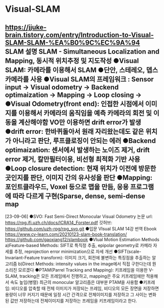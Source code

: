 # Visual-SLAM
https://jjuke-brain.tistory.com/entry/Introduction-to-Visual-SLAM-SLAM-%EA%B0%9C%EC%9A%94
SLAM 설명
SLAM - Simultaneous Localization and Mapping, 동시적 위치추정 및 지도작성
●Visual SLAM: 카메라를 이용해서 SLAM
●단안, 스테레오, 뎁스 카메라를 사용
●Visual SLAM의 프레임워크 : Sensor input -> Visual odometry -> Backend optimaization -> Mapping 
                                                                 -> Loop closing   ->
●Visual Odometry(front end): 인접한 시점에서 이미지를 이용해서 카메라의 움직임을 예측
카메라의 회전 및 이동을 계산해야함
VO만 이용하면 drift error가 발생 
●drift error: 한바퀴돌아서 원래 자리왔는데도 같은 위치가 아니라고 판단, 루프클로징이 안되는 에러
●Backend optimaization: 센서에서 발생하는 노이즈 제거, drift error 제거, 칼만필터이용, 비선형 최적화 기반 사용
●Loop closure detection: 현재 위치가 이전에 방문한 곳인지를 판단, 이미지 간의 유사성을 판단
●Mapping: 포인트클라우드, Voxel 등으로 맵을 만듬, 응용 프로그램에 따라 다르게 구현(Sparse, dense, semi-dense map
------------------------------------------------------------------------------------------------------------------------------------
[23-09-06]
●SVO: Fast Semi-Direct Monocular Visual Odometry
논문 url: https://rpg.ifi.uzh.ch/docs/ICRA14_Forster.pdf
깃허브: https://github.com/uzh-rpg/rpg_svo.git 
●입문 VIsual SLAM 14강 번역 Ebook 
https://www.cv-learn.com/20210123-slam-book-translation/
https://github.com/gaoxiang12/slambook
●VIual Motion Estimation Methods
a)Feature-based Methods: SIFT로 특직정 추출, epipolar geometry로 카메라 자세를 추정,
reprojection error minimization으로 자세 개선
●SIFT(scale-Invariant-Feature transform): 이미지 크기, 회전에 불변하는 특징점을 추출하는 알고리즘
b)Direct Methods: intensity values in the image에서 직접 구한다는데 뭔 소리진 모르겠다
●PTAM(Parrel Tracking and Mapping): 키프레임을 이용한 V-SLAM,
tracking은 모든 프레임에서 진행하고, mapping은 주요 키프레임에만 적용해서 속도 높임(병렬)
최근의 monocular 알고리즘은 대부분 PTAM을 사용함
●키프레임: 비디오를 압축할 때 전체 이미지가 저장되는 프레임, 비디오의 모든 장면을 저장하면 용량이 너무 커지기 때문에
일정 시간 간격으로 전체이미지를 저장하고 그 사이는 변화된 값만 저장하는데 전체이미지를 저장하는 프레임을 
키프레임이라고 한다. 